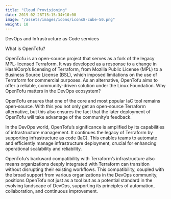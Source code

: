 ```yaml
---
title: "Cloud Provisioning"
date: 2019-02-28T15:15:34+10:00
image: "/assets/images/icons/icons8-cube-50.png"
weight: 10
---
```


DevOps and Infrastructure as Code services

 What is OpenTofu?

OpenTofu is an open-source project that serves as a fork of the legacy MPL-licensed Terraform. It was developed as a response to a change in HashiCorp’s licensing of Terraform, from Mozilla Public License (MPL) to a Business Source License (BSL), which imposed limitations on the use of Terraform for commercial purposes. As an alternative, OpenTofu aims to offer a reliable, community-driven solution under the Linux Foundation.
Why OpenTofu matters in the DevOps ecosystem?

OpenTofu ensures that one of the core and most popular IaC tool remains open-source. With this you not only get an open-source Terraform alternative, but this also ensures the fact that the later deployment of OpenTofu will take advantage of the community’s feedback. 

In the DevOps world, OpenTofu’s significance is amplified by its capabilities of infrastructure management. It continues the legacy of Terraform by supporting infrastructure as code (IaC). This enables teams to automate and efficiently manage infrastructure deployment, crucial for enhancing operational scalability and reliability.

OpenTofu’s backward compatibility with Terraform’s infrastructure also means organizations deeply integrated with Terraform can transition without disrupting their existing workflows. This compatibility, coupled with the broad support from various organizations in the DevOps community, positions OpenTofu not just as a tool but as a potential standard in the evolving landscape of DevOps, supporting its principles of automation, collaboration, and continuous improvement.
